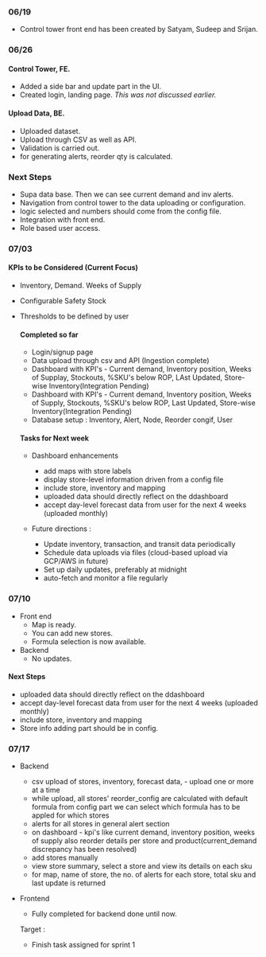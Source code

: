### 06/19 
- Control tower front end has been created by Satyam, Sudeep and Srijan.
### 06/26 
#### Control Tower, FE. 
- Added a side bar and update part in the UI.
- Created login, landing page. *This was not discussed earlier.* 
#### Upload Data, BE. 
- Uploaded dataset.
- Upload through CSV as well as API.
- Validation is carried out.
- for generating alerts, reorder qty is calculated.

### Next Steps
- Supa data base. Then we can see current demand and inv alerts.
- Navigation from control tower to the data uploading or configuration.
- logic selected and numbers should come from the config file.
- Integration with front end.
- Role based user access.


### 07/03
#### KPIs to be Considered (Current Focus)
- Inventory, Demand. Weeks of Supply
- Configurable Safety Stock
- Thresholds to be defined by user

  #### Completed so far
  - Login/signup page
  - Data upload through csv and API (Ingestion complete)
  - Dashboard with KPI's - Current demand, Inventory position, Weeks of Supplay, Stockouts, %SKU's below ROP, LAst Updated, Store-wise Inventory(Integration Pending)
  - Dashboard with KPI's - Current demand, Inventory position, Weeks of Supply, Stockouts, %SKU's below ROP, Last Updated, Store-wise Inventory(Integration Pending)
  - Database setup : Inventory, Alert, Node, Reorder congif, User

  #### Tasks for Next week
  - Dashboard enhancements
    - add maps with store labels 
    - display store-level information driven from a config file
    - include store, inventory and mapping
    - uploaded data should directly reflect on the ddashboard
    - accept day-level forecast data from user for the next 4 weeks (uploaded monthly)

  - Future directions :
    - Update inventory, transaction, and transit data periodically
    - Schedule data uploads via files (cloud-based upload via GCP/AWS in future)
    - Set up daily updates, preferably at midnight
    - auto-fetch and monitor a file regularly

### 07/10
- Front end 
    - Map is ready.
    - You can add new stores.
    - Formula selection is now available.
- Backend
    - No updates.
 
#### Next Steps
- uploaded data should directly reflect on the ddashboard
- accept day-level forecast data from user for the next 4 weeks (uploaded monthly)
- include store, inventory and mapping
- Store info adding part should be in config.

### 07/17
- Backend
    * csv upload of stores, inventory, forecast data, - upload one or more at a time
    * while upload, all stores' reorder_config are calculated with default formula from config part  we can select       which formula has to be appled for which stores
    * alerts for all stores in general alert section
    * on dashboard - kpi's like current demand, inventory position, weeks of supply also reorder details per store       and product(current_demand discrepancy has been resolved)
    * add stores manually 
    * view store summary, select a store and view its details on each sku
    * for map, name of store, the no. of alerts for each store, total sku and last update is returned
 
- Frontend
    * Fully completed for backend done until now.
 
  Target :
  - Finish task assigned for sprint 1
